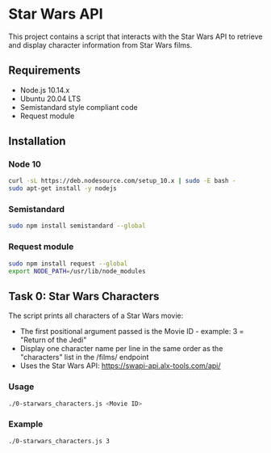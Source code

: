 # Star Wars API

This project contains a script that interacts with the Star Wars API to retrieve and display character information from Star Wars films.

## Requirements

- Node.js 10.14.x
- Ubuntu 20.04 LTS
- Semistandard style compliant code
- Request module

## Installation

### Node 10

```bash
curl -sL https://deb.nodesource.com/setup_10.x | sudo -E bash -
sudo apt-get install -y nodejs
```

### Semistandard

```bash
sudo npm install semistandard --global
```

### Request module

```bash
sudo npm install request --global
export NODE_PATH=/usr/lib/node_modules
```

## Task 0: Star Wars Characters

The script prints all characters of a Star Wars movie:

- The first positional argument passed is the Movie ID - example: 3 = "Return of the Jedi"
- Display one character name per line in the same order as the "characters" list in the /films/ endpoint
- Uses the Star Wars API: <https://swapi-api.alx-tools.com/api/>

### Usage

```bash
./0-starwars_characters.js <Movie ID>
```

### Example

```bash
./0-starwars_characters.js 3
```
